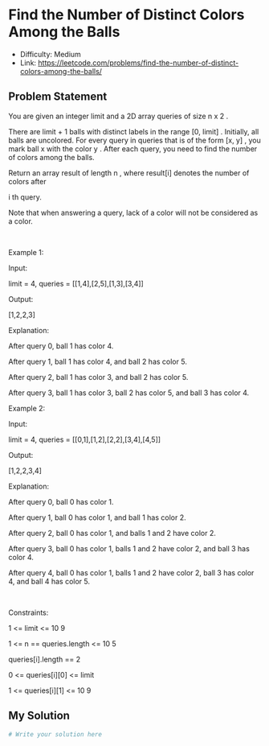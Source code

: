 # Find the Number of Distinct Colors Among the Balls
- Difficulty: Medium
- Link: https://leetcode.com/problems/find-the-number-of-distinct-colors-among-the-balls/

## Problem Statement

You are given an integer 
limit
 and a 2D array 
queries
 of size 
n x 2
.


There are 
limit + 1
 balls with 
distinct
 labels in the range 
[0, limit]
. Initially, all balls are uncolored. For every query in 
queries
 that is of the form 
[x, y]
, you mark ball 
x
 with the color 
y
. After each query, you need to find the number of colors among the balls.


Return an array 
result
 of length 
n
, where 
result[i]
 denotes the number of colors 
after
 
i
th
 query.


Note
 that when answering a query, lack of a color 
will not
 be considered as a color.


 


Example 1:




Input:
 
limit = 4, queries = [[1,4],[2,5],[1,3],[3,4]]


Output:
 
[1,2,2,3]


Explanation:






After query 0, ball 1 has color 4.


After query 1, ball 1 has color 4, and ball 2 has color 5.


After query 2, ball 1 has color 3, and ball 2 has color 5.


After query 3, ball 1 has color 3, ball 2 has color 5, and ball 3 has color 4.






Example 2:




Input:
 
limit = 4, queries = [[0,1],[1,2],[2,2],[3,4],[4,5]]


Output:
 
[1,2,2,3,4]


Explanation:






After query 0, ball 0 has color 1.


After query 1, ball 0 has color 1, and ball 1 has color 2.


After query 2, ball 0 has color 1, and balls 1 and 2 have color 2.


After query 3, ball 0 has color 1, balls 1 and 2 have color 2, and ball 3 has color 4.


After query 4, ball 0 has color 1, balls 1 and 2 have color 2, ball 3 has color 4, and ball 4 has color 5.






 


Constraints:




1 <= limit <= 10
9


1 <= n == queries.length <= 10
5


queries[i].length == 2


0 <= queries[i][0] <= limit


1 <= queries[i][1] <= 10
9

## My Solution

```python
# Write your solution here
```
